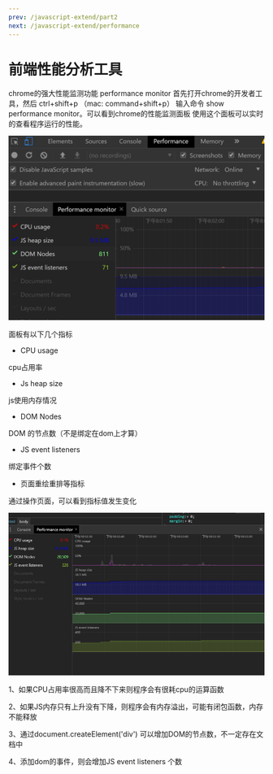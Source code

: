 ```yaml
---
prev: /javascript-extend/part2
next: /javascript-extend/performance
---
```


# 前端性能分析工具
chrome的强大性能监测功能 performance monitor
首先打开chrome的开发者工具，然后 ctrl+shift+p （mac: command+shift+p）
输入命令 show performance monitor。可以看到chrome的性能监测面板
使用这个面板可以实时的查看程序运行的性能。

![performance monitor](../images/performance.png)

面板有以下几个指标

- CPU usage

 cpu占用率

- Js heap size

js使用内存情况

- DOM Nodes

DOM 的节点数（不是绑定在dom上才算）

- JS event listeners

绑定事件个数

- 页面重绘重排等指标

通过操作页面，可以看到指标值发生变化

![performance monitor](../images/javascript/monitor.gif)

 1、如果CPU占用率很高而且降不下来则程序会有很耗cpu的运算函数

 2、如果JS内存只有上升没有下降，则程序会有内存溢出，可能有闭包函数，内存不能释放

 3、通过document.createElement('div') 可以增加DOM的节点数，不一定存在文档中

 4、添加dom的事件，则会增加JS event listeners 个数